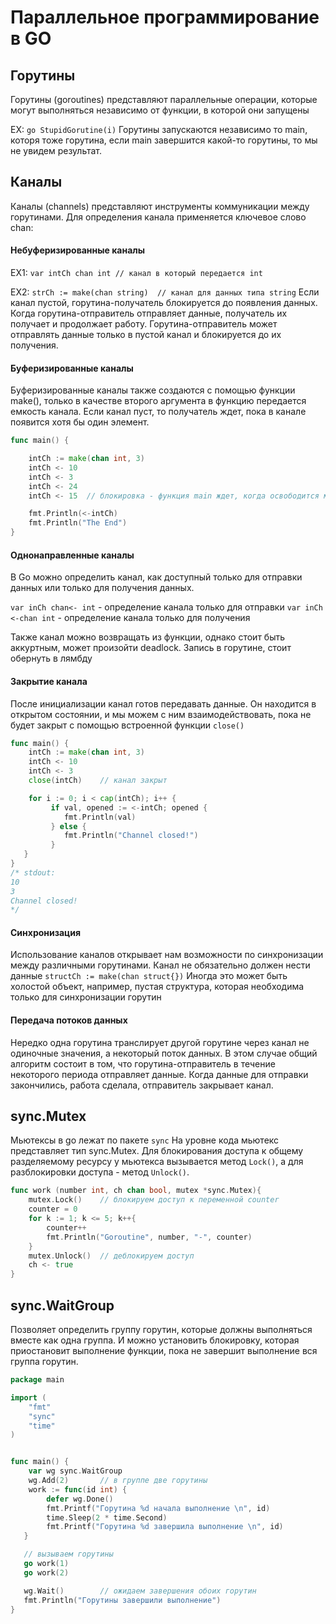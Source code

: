 # Параллельное программирование в GO

## Горутины

Горутины (goroutines) представляют параллельные операции, которые могут выполняться независимо от функции, в которой они запущены

EX: `go StupidGorutine(i)`
Горутины запускаются независимо то main, которя тоже горутина, если main завершится какой-то горутины, то мы не увидем результат.

## Каналы

Каналы (channels) представляют инструменты коммуникации между горутинами. Для определения канала применяется ключевое слово chan:

#### Небуферизированные каналы

EX1: `var intCh chan int // канал в который передается int`

EX2: `strCh := make(chan string)  // канал для данных типа string`
Если канал пустой, горутина-получатель блокируется до появления данных.
Когда горутина-отправитель отправляет данные, получатель их получает и продолжает работу.
Горутина-отправитель может отправлять данные только в пустой канал и блокируется до их получения.

#### Буферизированные каналы

Буферизированные каналы также создаются с помощью функции make(), только в качестве второго аргумента в функцию передается емкость канала. Если канал пуст, то получатель ждет, пока в канале появится хотя бы один элемент.

```Go
func main() {

    intCh := make(chan int, 3)
    intCh <- 10
    intCh <- 3
    intCh <- 24
    intCh <- 15  // блокировка - функция main ждет, когда освободится место в канале

    fmt.Println(<-intCh)
    fmt.Println("The End")
}
```

#### Однонаправленные каналы

В Go можно определить канал, как доступный только для отправки данных или только для получения данных.

`var inCh chan<- int` - определение канала только для отправки
`var inCh <-chan int` - определение канала только для получения

Также канал можно возвращать из функции, однако стоит быть аккуртным, может произойти deadlock. Запись в горутине, стоит обернуть в лямбду

#### Закрытие канала

После инициализации канал готов передавать данные. Он находится в открытом состоянии, и мы можем с ним взаимодействовать, пока не будет закрыт с помощью встроенной функции `close()`

```Go
func main() {
    intCh := make(chan int, 3)
    intCh <- 10
    intCh <- 3
    close(intCh)    // канал закрыт

    for i := 0; i < cap(intCh); i++ {
         if val, opened := <-intCh; opened {
            fmt.Println(val)
         } else {
            fmt.Println("Channel closed!")
         }
   }
}
/* stdout:
10
3
Channel closed!
*/
```

#### Синхронизация

Использование каналов открывает нам возможности по синхронизации между различными горутинами.
Канал не обязательно должен нести данные `structCh := make(chan struct{})`
Иногда это может быть холостой объект, например, пустая структура, которая необходима только для синхронизации горутин

#### Передача потоков данных

Нередко одна горутина транслирует другой горутине через канал не одиночные значения, а некоторый поток данных. В этом случае общий алгоритм состоит в том, что горутина-отправитель в течение некоторого периода отправляет данные. Когда данные для отправки закончились, работа сделала, отправитель закрывает канал.

## sync.Mutex

Мьютексы в go лежат по пакете `sync`
На уровне кода мьютекс представляет тип sync.Mutex. Для блокирования доступа к общему разделяемому ресурсу у мьютекса вызывается метод `Lock()`, а для разблокировки доступа - метод `Unlock()`.

```Go
func work (number int, ch chan bool, mutex *sync.Mutex){
    mutex.Lock()    // блокируем доступ к переменной counter
    counter = 0
    for k := 1; k <= 5; k++{
        counter++
        fmt.Println("Goroutine", number, "-", counter)
    }
    mutex.Unlock()  // деблокируем доступ
    ch <- true
}
```

## sync.WaitGroup

Позволяет определить группу горутин, которые должны выполняться вместе как одна группа. И можно установить блокировку, которая приостановит выполнение функции, пока не завершит выполнение вся группа горутин.

```Go
package main

import (
	"fmt"
	"sync"
	"time"
)


func main() {
    var wg sync.WaitGroup
    wg.Add(2)       // в группе две горутины
    work := func(id int) {
        defer wg.Done()
        fmt.Printf("Горутина %d начала выполнение \n", id)
        time.Sleep(2 * time.Second)
        fmt.Printf("Горутина %d завершила выполнение \n", id)
   }

   // вызываем горутины
   go work(1)
   go work(2)

   wg.Wait()        // ожидаем завершения обоих горутин
   fmt.Println("Горутины завершили выполнение")
}
```
